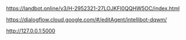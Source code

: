 https://landbot.online/v3/H-2952321-27LOJKFI0QQHW5OC/index.html

https://dialogflow.cloud.google.com/#/editAgent/intellibot-dqwm/

http://127.0.0.1:5000
